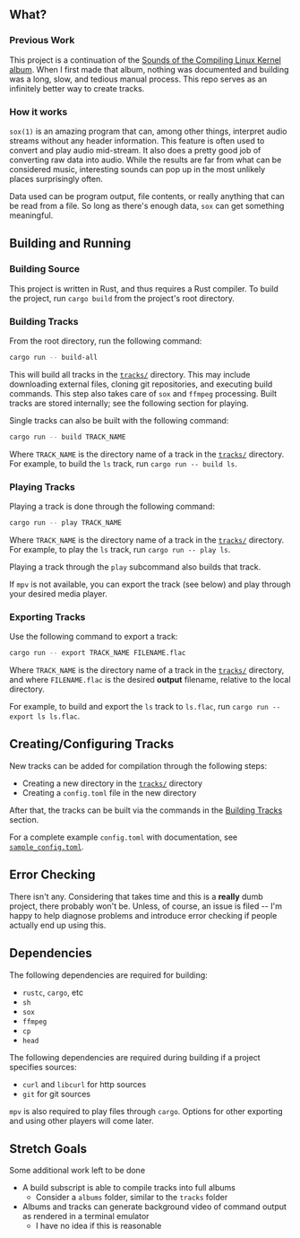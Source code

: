## What?
### Previous Work
This project is a continuation of the [Sounds of the Compiling Linux Kernel album](https://www.youtube.com/watch?v=4yMVkQRhiiQ).
When I first made that album, nothing was documented and building was a long, slow, and tedious manual process.
This repo serves as an infinitely better way to create tracks.
### How it works
`sox(1)` is an amazing program that can, among other things, interpret audio streams
without any header information. This feature is often used to convert and play audio
mid-stream. It also does a pretty good job of converting raw data into audio. While
the results are far from what can be considered music, interesting sounds can pop up
in the most unlikely places surprisingly often.

Data used can be program output, file contents, or really anything that can be read from
a file. So long as there's enough data, `sox` can get something meaningful.

## Building and Running

### Building Source
This project is written in Rust, and thus requires a Rust compiler. To build the project,
run `cargo build` from the project's root directory.

### Building Tracks
From the root directory, run the following command:
```sh
cargo run -- build-all
```
This will build all tracks in the [`tracks/`](tracks) directory. This may include downloading
external files, cloning git repositories, and executing build commands. This step also takes
care of `sox` and `ffmpeg` processing. Built tracks are stored internally; see the following
section for playing.

Single tracks can also be built with the following command:
```sh
cargo run -- build TRACK_NAME
```
Where `TRACK_NAME` is the directory name of a track in the [`tracks/`](tracks) directory.
For example, to build the `ls` track, run `cargo run -- build ls`.

### Playing Tracks
Playing a track is done through the following command:
```sh
cargo run -- play TRACK_NAME
```
Where `TRACK_NAME` is the directory name of a track in the [`tracks/`](tracks) directory.
For example, to play the `ls` track, run `cargo run -- play ls`.

Playing a track through the `play` subcommand also builds that track.

If `mpv` is not available, you can export the track (see below) and play through your desired
media player.

### Exporting Tracks
Use the following command to export a track:
```sh
cargo run -- export TRACK_NAME FILENAME.flac
```
Where `TRACK_NAME` is the directory name of a track in the [`tracks/`](tracks) directory,
and where `FILENAME.flac` is the desired __output__ filename, relative to the local
directory.

For example, to build and export the `ls` track to `ls.flac`,
run `cargo run -- export ls ls.flac`.

## Creating/Configuring Tracks
New tracks can be added for compilation through the following steps:  
- Creating a new directory in the [`tracks/`](tracks) directory
- Creating a `config.toml` file in the new directory

After that, the tracks can be built via the commands in the
[Building Tracks](#building-tracks) section.

For a complete example `config.toml` with documentation, see
[`sample_config.toml`](sample_config.toml).

## Error Checking
There isn't any. Considering that takes time and this is a __really__ dumb project,
there probably won't be. Unless, of course, an issue is filed -- I'm happy to help
diagnose problems and introduce error checking if people actually end up using this.

## Dependencies
The following dependencies are required for building:  
- `rustc`, `cargo`, etc
- `sh`
- `sox`
- `ffmpeg`
- `cp`
- `head`

The following dependencies are required during building if a project specifies sources:  
- `curl` and `libcurl` for http sources
- `git` for git sources

`mpv` is also required to play files through `cargo`. Options for other exporting and
using other players will come later.

## Stretch Goals
Some additional work left to be done
- A build subscript is able to compile tracks into full albums
  - Consider a `albums` folder, similar to the `tracks` folder
- Albums and tracks can generate background video of command output as rendered in a terminal emulator
  - I have no idea if this is reasonable
